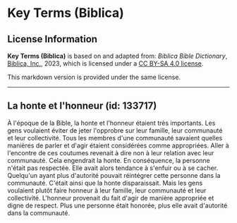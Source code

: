 # Key Terms (Biblica)

## License Information

**Key Terms (Biblica)** is based on and adapted from: _Biblica Bible Dictionary_, [Biblica, Inc.](https://www.biblica.com/), 2023, which is licensed under a [CC BY-SA 4.0 license](https://creativecommons.org/licenses/by-sa/4.0/legalcode.en).

This markdown version is provided under the same license.



--------------------------------

## La honte et l'honneur (id: 133717)

À l'époque de la Bible, la honte et l'honneur étaient très importants. Les gens voulaient éviter de jeter l'opprobre sur leur famille, leur communauté et leur collectivité. Tous les membres d'une communauté savaient quelles manières de parler et d'agir étaient considérées comme appropriées. Aller à l'encontre de ces coutumes revenait à dire non à leur relation avec leur communauté. Cela engendrait la honte. En conséquence, la personne n'était pas respectée. Elle avait alors tendance à s'enfuir ou à se cacher. Quelqu'un ayant plus d'autorité pouvait réintégrer cette personne dans la communauté. C'était ainsi que la honte disparaissait. Mais les gens voulaient plutôt faire honneur à leur famille, leur communauté et leur collectivité. L'honneur provenait du fait d'agir de manière appropriée et digne de respect. Plus une personne était honorée, plus elle avait d'autorité dans la communauté.


